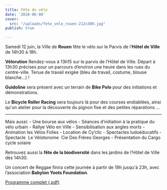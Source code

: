 ```yaml
---
title: Fête du vélo
date: '2010-06-08'
cover:
  src: "/uploads/fete_velo_rouen-212x300.jpg"
publish: true

---
```

Samedi 12 juin, la Ville de **Rouen** fête le vélo sur le Parvis de l’**Hôtel de Ville** de 14h30 à 18h.

**Vélorution** Rendez-vous à 13h15 sur le parvis de l’Hôtel de Ville. Départ à 13h30 précises pour un parcours d’environ une heure dans les rues du centre-ville. Tenue de travail exigée (bleu de travail, costume, blouse blanche…) !

**Guidoline** sera présent avec un terrain de **Bike Polo** pour des initiations et démonstrations.

Le **Bicycle Roller Racing** sera toujours là pour des courses endiablées, ainsi qu'un atelier pour la découverte du pignon fixe et des petites réparations ...

***

Mais aussi: - Une bourse aux vélos - Séances d’initiation à la pratique du vélo urbain - Rallye Vélo en Ville - Sensibilisation aux angles morts - Animation les Vélos Folies - Location de Cy’clic - Spectacles ludoéducatifs - Spectacle  Le Vélotonome  Cie Des Frères Georges - Présentation du Cargo cycle solaire

Retrouvez aussi la **fête de la biodiversité** dans les jardins de l’Hôtel de Ville dès 14h30.

Un concert de Reggae finira cette journée à partir de 19h jusqu'à 23h, avec l’association **Babylon Yoots Foundation**.

[Programme complet (.pdf)](http://gevarouen.files.wordpress.com/2010/05/fete-du-velo-et-de-la-biodiversite-programme-12-juin-2010.pdf)
